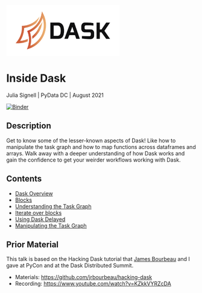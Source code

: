 <img src="images/dask_horizontal.svg"
     width="300px"
     alt="Dask logo">
     

# Inside Dask

Julia Signell | PyData DC | August 2021

[![Binder](https://mybinder.org/badge_logo.svg)](https://mybinder.org/v2/gh/jsignell/inside-dask/main?urlpath=lab)


## Description

Get to know some of the lesser-known aspects of Dask! Like how to manipulate the task graph and how to map functions across dataframes and arrays. Walk away with a deeper understanding of how Dask works and gain the confidence to get your weirder workflows working with Dask.

## Contents

* [Dask Overview](./1-overview.ipynb)
* [Blocks](./2-blocks.ipynb)
* [Understanding the Task Graph](./3-task-graphs.ipynb)
* [Iterate over blocks](./4-iterate-over-blocks.ipynb)
* [Using Dask Delayed](./5-delayed.ipynb)
* [Manipulating the Task Graph](./6-manipulate-task-graphs.ipynb)

## Prior Material

This talk is based on the Hacking Dask tutorial that [James Bourbeau](https://github.com/jrbourbeau) and I gave at PyCon and at the Dask Distributed Summit.

* Materials: https://github.com/jrbourbeau/hacking-dask
* Recording: https://www.youtube.com/watch?v=KZkkVYRZcDA
